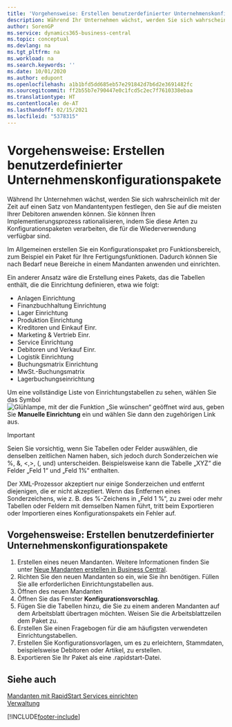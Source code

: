 ```yaml
---
title: 'Vorgehensweise: Erstellen benutzerdefinierter Unternehmenskonfigurationspakete | Microsoft Docs'
description: Während Ihr Unternehmen wächst, werden Sie sich wahrscheinlich mit der Zeit auf einen Satz von Mandantentypen festlegen, den Sie auf die meisten Ihrer Debitoren anwenden können. Sie können Ihren Implementierungsprozess rationalisieren, indem Sie diese Arten zu Konfigurationspaketen verarbeiten, die für die Wiederverwendung verfügbar sind.
author: SorenGP
ms.service: dynamics365-business-central
ms.topic: conceptual
ms.devlang: na
ms.tgt_pltfrm: na
ms.workload: na
ms.search.keywords: ''
ms.date: 10/01/2020
ms.author: edupont
ms.openlocfilehash: a1b1bfd5dd685eb57e291842d7b6d2e3691482fc
ms.sourcegitcommit: ff2b55b7e790447e0c1fcd5c2ec7f7610338ebaa
ms.translationtype: HT
ms.contentlocale: de-AT
ms.lasthandoff: 02/15/2021
ms.locfileid: "5378315"
---
```

# <a name="create-custom-company-configuration-packages"></a>Vorgehensweise: Erstellen benutzerdefinierter Unternehmenskonfigurationspakete
Während Ihr Unternehmen wächst, werden Sie sich wahrscheinlich mit der Zeit auf einen Satz von Mandantentypen festlegen, den Sie auf die meisten Ihrer Debitoren anwenden können. Sie können Ihren Implementierungsprozess rationalisieren, indem Sie diese Arten zu Konfigurationspaketen verarbeiten, die für die Wiederverwendung verfügbar sind.  

Im Allgemeinen erstellen Sie ein Konfigurationspaket pro Funktionsbereich, zum Beispiel ein Paket für Ihre Fertigungsfunktionen. Dadurch können Sie nach Bedarf neue Bereiche in einem Mandanten anwenden und einrichten.  

Ein anderer Ansatz wäre die Erstellung eines Pakets, das die Tabellen enthält, die die Einrichtung definieren, etwa wie folgt:  

-   Anlagen Einrichtung  
-   Finanzbuchhaltung Einrichtung  
-   Lager Einrichtung  
-   Produktion Einrichtung  
-   Kreditoren und Einkauf Einr.  
-   Marketing & Vertrieb Einr.  
-   Service Einrichtung  
-   Debitoren und Verkauf Einr.  
-   Logistik Einrichtung  
-   Buchungsmatrix Einrichtung  
-   MwSt.-Buchungsmatrix  
-   Lagerbuchungseinrichtung  

Um eine vollständige Liste von Einrichtungstabellen zu sehen, wählen Sie das Symbol ![Glühlampe, mit der die Funktion „Sie wünschen“ geöffnet wird](media/ui-search/search_small.png "Tell Me-Funktion") aus, geben Sie **Manuelle Einrichtung** ein und wählen Sie dann den zugehörigen Link aus.  

> [!IMPORTANT]
> Seien Sie vorsichtig, wenn Sie Tabellen oder Felder auswählen, die denselben zeitlichen Namen haben, sich jedoch durch Sonderzeichen wie %, &, <,>, (, und) unterscheiden. Beispielsweise kann die Tabelle „XYZ“ die Felder „Feld 1“ und „Feld 1%“ enthalten.
>
> Der XML-Prozessor akzeptiert nur einige Sonderzeichen und entfernt diejenigen, die er nicht akzeptiert. Wenn das Entfernen eines Sonderzeichens, wie z. B. des %-Zeichens in „Feld 1 %“, zu zwei oder mehr Tabellen oder Feldern mit demselben Namen führt, tritt beim Exportieren oder Importieren eines Konfigurationspakets ein Fehler auf.

## <a name="to-create-a-custom-company-configuration-package"></a>Vorgehensweise: Erstellen benutzerdefinierter Unternehmenskonfigurationspakete  
1.  Erstellen eines neuen Mandanten. Weitere Informationen finden Sie unter  [Neue Mandanten erstellen in Business Central](about-new-company.md).  
3.  Richten Sie den neuen Mandanten so ein, wie Sie ihn benötigen. Füllen Sie alle erforderlichen Einrichtungstabellen aus.  
4.  Öffnen des neuen Mandanten
5. Öffnen Sie das Fenster **Konfigurationsvorschlag**.  
6.  Fügen Sie die Tabellen hinzu, die Sie zu einem anderen Mandanten auf dem Arbeitsblatt übertragen möchten. Weisen Sie die Arbeitsblattzeilen dem Paket zu.  
7.  Erstellen Sie einen Fragebogen für die am häufigsten verwendeten Einrichtungstabellen.  
8.  Erstellen Sie Konfigurationsvorlagen, um es zu erleichtern, Stammdaten, beispielsweise Debitoren oder Artikel, zu erstellen.  
9.  Exportieren Sie Ihr Paket als eine .rapidstart-Datei.  

## <a name="see-also"></a>Siehe auch  
[Mandanten mit RapidStart Services einrichten](admin-set-up-a-company-with-rapidstart.md)  
[Verwaltung](admin-setup-and-administration.md)


[!INCLUDE[footer-include](includes/footer-banner.md)]